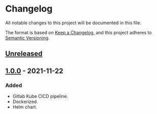# Changelog

All notable changes to this project will be documented in this file.

The format is based on [Keep a Changelog](https://keepachangelog.com/en/1.0.0/),
and this project adheres to [Semantic Versioning](https://semver.org/spec/v2.0.0.html).

## [Unreleased]

## [1.0.0] - 2021-11-22

### Added

- Gitlab Kube CICD pipeline.
- Dockerized.
- Helm chart.

[unreleased]: https://github.com/czetech/lightdevops/compare/v1.0.0...HEAD
[1.0.0]: https://github.com/czetech/lightdevops/tree/1.0.0
